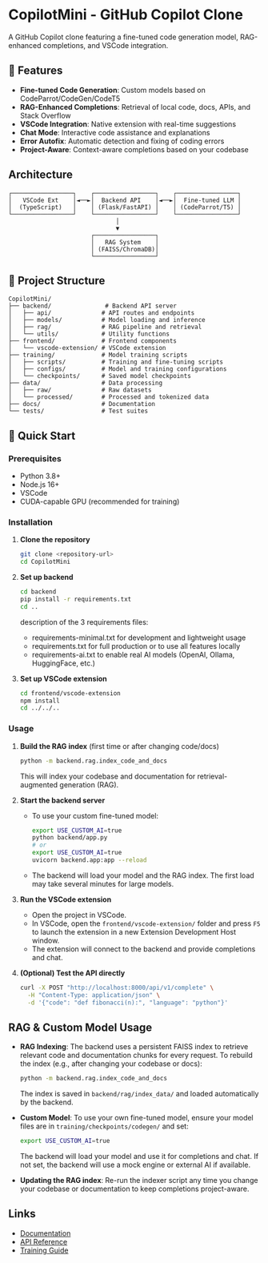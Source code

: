 # CopilotMini - GitHub Copilot Clone

A GitHub Copilot clone featuring a fine-tuned code generation model, RAG-enhanced completions, and VSCode integration.

## 🎯 Features

- **Fine-tuned Code Generation**: Custom models based on CodeParrot/CodeGen/CodeT5
- **RAG-Enhanced Completions**: Retrieval of local code, docs, APIs, and Stack Overflow
- **VSCode Integration**: Native extension with real-time suggestions
- **Chat Mode**: Interactive code assistance and explanations
- **Error Autofix**: Automatic detection and fixing of coding errors
- **Project-Aware**: Context-aware completions based on your codebase

## Architecture

```
┌─────────────────┐    ┌─────────────────┐    ┌─────────────────┐
│   VSCode Ext    │◄──►│  Backend API    │◄──►│  Fine-tuned LLM │
│  (TypeScript)   │    │ (Flask/FastAPI) │    │ (CodeParrot/T5) │
└─────────────────┘    └─────────────────┘    └─────────────────┘
                              │
                              ▼
                       ┌─────────────────┐
                       │   RAG System    │
                       │ (FAISS/ChromaDB)│
                       └─────────────────┘
```

## 📁 Project Structure

```
CopilotMini/
├── backend/               # Backend API server
│   ├── api/              # API routes and endpoints
│   ├── models/           # Model loading and inference
│   ├── rag/              # RAG pipeline and retrieval
│   └── utils/            # Utility functions
├── frontend/             # Frontend components
│   └── vscode-extension/ # VSCode extension
├── training/             # Model training scripts
│   ├── scripts/          # Training and fine-tuning scripts
│   ├── configs/          # Model and training configurations
│   └── checkpoints/      # Saved model checkpoints
├── data/                 # Data processing
│   ├── raw/              # Raw datasets
│   └── processed/        # Processed and tokenized data
├── docs/                 # Documentation
└── tests/                # Test suites
```

## 🚀 Quick Start

### Prerequisites

- Python 3.8+
- Node.js 16+
- VSCode
- CUDA-capable GPU (recommended for training)

### Installation

1. **Clone the repository**
   ```bash
   git clone <repository-url>
   cd CopilotMini
   ```

2. **Set up backend**
   ```bash
   cd backend
   pip install -r requirements.txt
   cd ..
   ```
   description of the 3 requirements files:
   - requirements-minimal.txt for development and lightweight usage
   - requirements.txt for full production or to use all features locally
   - requirements-ai.txt to enable real AI models (OpenAI, Ollama, HuggingFace, etc.)

3. **Set up VSCode extension**
   ```bash
   cd frontend/vscode-extension
   npm install
   cd ../../..
   ```

### Usage

1. **Build the RAG index** (first time or after changing code/docs)
   ```bash
   python -m backend.rag.index_code_and_docs
   ```
   This will index your codebase and documentation for retrieval-augmented generation (RAG).

2. **Start the backend server**
   - To use your custom fine-tuned model:
     ```bash
     export USE_CUSTOM_AI=true
     python backend/app.py
     # or
     export USE_CUSTOM_AI=true
     uvicorn backend.app:app --reload
     ```
   - The backend will load your model and the RAG index. The first load may take several minutes for large models.

3. **Run the VSCode extension**
   - Open the project in VSCode.
   - In VSCode, open the `frontend/vscode-extension/` folder and press `F5` to launch the extension in a new Extension Development Host window.
   - The extension will connect to the backend and provide completions and chat.

4. **(Optional) Test the API directly**
   ```bash
   curl -X POST "http://localhost:8000/api/v1/complete" \
     -H "Content-Type: application/json" \
     -d '{"code": "def fibonacci(n):", "language": "python"}'
   ```

## RAG & Custom Model Usage

- **RAG Indexing**: The backend uses a persistent FAISS index to retrieve relevant code and documentation chunks for every request. To rebuild the index (e.g., after changing your codebase or docs):
  ```bash
  python -m backend.rag.index_code_and_docs
  ```
  The index is saved in `backend/rag/index_data/` and loaded automatically by the backend.

- **Custom Model**: To use your own fine-tuned model, ensure your model files are in `training/checkpoints/codegen/` and set:
  ```bash
  export USE_CUSTOM_AI=true
  ```
  The backend will load your model and use it for completions and chat. If not set, the backend will use a mock engine or external AI if available.

- **Updating the RAG index**: Re-run the indexer script any time you change your codebase or documentation to keep completions project-aware.

## Links

- [Documentation](./docs/)
- [API Reference](./docs/api.md)
- [Training Guide](./docs/training.md) 